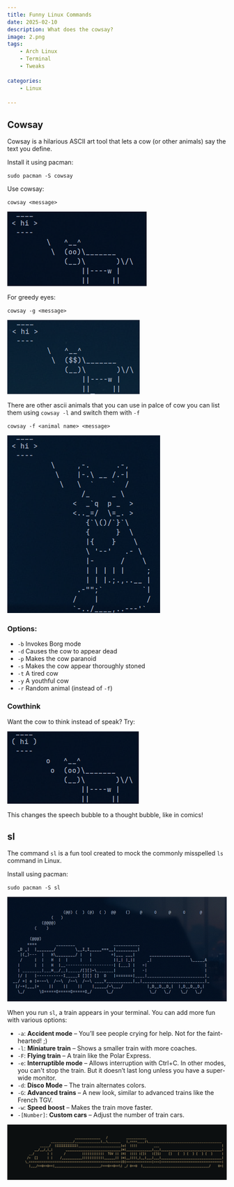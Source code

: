 ```yaml
---
title: Funny Linux Commands
date: 2025-02-10
description: What does the cowsay?
image: 2.png
tags:
    - Arch Linux
    - Terminal
    - Tweaks

categories:
    - Linux

---
```

## Cowsay

Cowsay is a hilarious ASCII art tool that lets a cow (or other animals) say the text you define.

Install it using pacman:

```
sudo pacman -S cowsay
```
Use cowsay:
```
cowsay <message>
```
![cowsay hi](4.png)

For greedy eyes:
```
cowsay -g <message>
```
![cowsay -g hi](6.png)

There are other ascii animals that you can use in palce of cow you can list them using `cowsay -l` and switch them with `-f`
```
cowsay -f <animal name> <message>
```
![cowsay -f fox hi](7.png)
### Options:

* `-b` Invokes Borg mode
* `-d` Causes the cow to appear dead
* `-p` Makes the cow paranoid
* `-s` Makes the cow appear thoroughly stoned
* `-t` A tired cow
* `-y` A youthful cow
* `-r` Random animal (instead of `-f`)

### Cowthink

Want the cow to think instead of speak? Try:

![cowthink hi](5.png)

This changes the speech bubble to a thought bubble, like in comics!

## sl

The command `sl` is a fun tool created to mock the commonly misspelled `ls` command in Linux.

Install using pacman:

```
sudo pacman -S sl
```
![sl](1.png)

When you run `sl`, a train appears in your terminal. You can add more fun with various options:

* `-a`: <b>Accident mode</b> – You’ll see people crying for help. Not for the faint-hearted! ;)
* `-l`: <b>Miniature train</b> – Shows a smaller train with more coaches.
* `-F`: <b>Flying train</b> – A train like the Polar Express.
* `-e`: <b>Interruptible mode</b> – Allows interruption with Ctrl+C. In other modes, you can't stop the train. But it doesn’t last long unless you have a super-wide monitor.
* `-d`: <b>Disco Mode</b> – The train alternates colors.
* `-G`: <b>Advanced trains</b> – A new look, similar to advanced trains like the French TGV.
* `-w`: <b>Speed boost</b> – Makes the train move faster.
* `-[Number]`: <b>Custom cars</b> – Adjust the number of train cars.

![sl -G](3.png)
